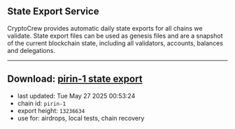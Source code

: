 ## State Export Service
CryptoCrew provides automatic daily state exports for all chains we validate. State export files can be used as genesis files and are a snapshot of the current blockchain state, including all validators, accounts, balances and delegations.

---
**Download: [pirin-1 state export](https://dl-eu2.ccvalidators.com/SERVICE/nolus/pirin-1_export_13236634.json)**
---

- last updated: Tue May 27 2025 00:53:24
- chain id: `pirin-1`
- export height: `13236634`
- use for: airdrops, local tests, chain recovery
